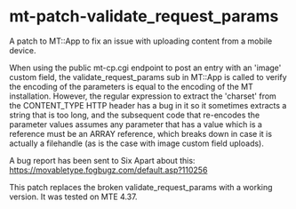 mt-patch-validate_request_params
================================

A patch to MT::App to fix an issue with uploading content from a mobile device.

When using the public mt-cp.cgi endpoint to post an entry with an 'image' custom field, the validate_request_params sub in MT::App is called to verify the encoding of the parameters is equal to the encoding of the MT installation.  However, the regular expression to extract the 'charset' from the CONTENT_TYPE HTTP header has a bug in it so it sometimes extracts a string that is too long, and the subsequent code that re-encodes the parameter values assumes any parameter that has a value which is a reference must be an ARRAY reference, which breaks down in case it is actually a filehandle (as is the case with image custom field uploads).

A bug report has been sent to Six Apart about this: https://movabletype.fogbugz.com/default.asp?110256

This patch replaces the broken validate_request_params with a working version.  It was tested on MTE 4.37.